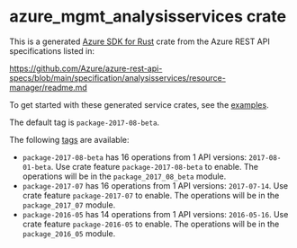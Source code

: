 # azure_mgmt_analysisservices crate

This is a generated [Azure SDK for Rust](https://github.com/Azure/azure-sdk-for-rust) crate from the Azure REST API specifications listed in:

https://github.com/Azure/azure-rest-api-specs/blob/main/specification/analysisservices/resource-manager/readme.md

To get started with these generated service crates, see the [examples](https://github.com/Azure/azure-sdk-for-rust/blob/main/services/README.md#examples).

The default tag is `package-2017-08-beta`.

The following [tags](https://github.com/Azure/azure-sdk-for-rust/blob/main/services/tags.md) are available:

- `package-2017-08-beta` has 16 operations from 1 API versions: `2017-08-01-beta`. Use crate feature `package-2017-08-beta` to enable. The operations will be in the `package_2017_08_beta` module.
- `package-2017-07` has 16 operations from 1 API versions: `2017-07-14`. Use crate feature `package-2017-07` to enable. The operations will be in the `package_2017_07` module.
- `package-2016-05` has 14 operations from 1 API versions: `2016-05-16`. Use crate feature `package-2016-05` to enable. The operations will be in the `package_2016_05` module.